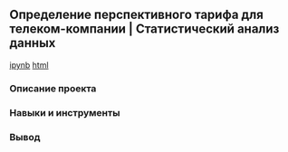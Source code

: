 ## Определение перспективного тарифа для телеком-компании | Статистический анализ данных  
[ipynb](https://github.com/moseevaevgeniya/-yandex_praktikum/blob/main/Основы%20Python%20и%20анализа%20данных/yandex_music_project.ipynb) [html](https://github.com/moseevaevgeniya/-yandex_praktikum/blob/main/Основы%20Python%20и%20анализа%20данных/yandex_music_project.html)
### Описание проекта  
### Навыки и инструменты  
### Вывод  

